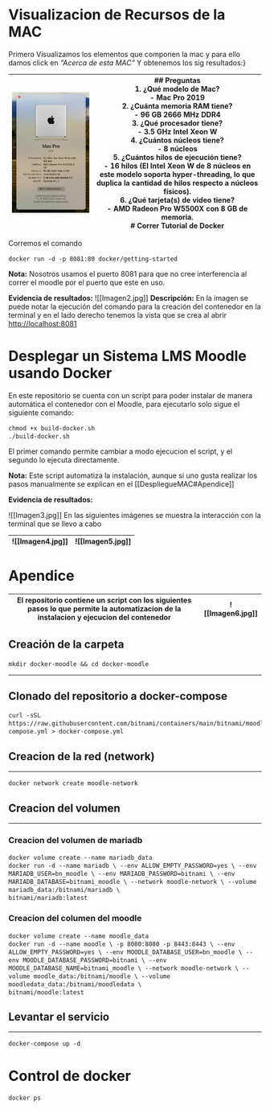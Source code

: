 # Visualizacion de Recursos de la MAC

Primero Visualizamos los elementos que componen la mac y para ello damos click en _"Acerca de esta MAC"_
Y obtenemos los sig resultados:}

| ![Imagen1.jpg](Imagen1.jpg) | ## Preguntas<br>1. **¿Qué modelo de Mac?**<br>    - Mac Pro 2019<br>2. **¿Cuánta memoria RAM tiene?**<br>    - 96 GB 2666 MHz DDR4<br>3. **¿Qué procesador tiene?**<br>    - 3.5 GHz Intel Xeon W<br>4. **¿Cuántos núcleos tiene?**<br>    - 8 núcleos<br>5. **¿Cuántos hilos de ejecución tiene?**<br>    - **16 hilos** (El Intel Xeon W de 8 núcleos en este modelo soporta hyper-threading, lo que duplica la cantidad de hilos respecto a núcleos físicos).<br>6. **¿Qué tarjeta(s) de video tiene?**<br>    - AMD Radeon Pro W5500X con 8 GB de memoria.<br># Correr Tutorial de Docker |
| ---------------- | --------------------------------------------------------------------------------------------------------------------------------------------------------------------------------------------------------------------------------------------------------------------------------------------------------------------------------------------------------------------------------------------------------------------------------------------------------------------------------------------------------------------------------------------------------------------------------------------- |

Corremos el comando
~~~
docker run -d -p 8081:80 docker/getting-started
~~~

**Nota:** Nosotros usamos el puerto 8081 para que no cree interferencia al correr el moodle por el puerto que este en uso.

**Evidencia de resultados:**
![[Imagen2.jpg]]
**Descripción:** En la imagen se puede notar la ejecución del comando para la creación del contenedor en la terminal y en el lado derecho tenemos la vista que se crea al abrir  [http://localhost:8081](http://localhost:8081) 
# Desplegar un Sistema LMS Moodle usando Docker 
En este repositorio se cuenta con un script para poder instalar de manera automática el contenedor con el Moodle, para ejecutarlo solo sigue el siguiente comando:
~~~
chmod +x build-docker.sh
./build-docker.sh
~~~

El primer comando permite cambiar a modo ejecucion el script, y el segundo lo ejecuta directamente.

**Nota:** Este script automatiza la instalación, aunque si uno gusta realizar los pasos manualmente se explican en el [[DespliegueMAC#Apendice]]

**Evidencia de resultados:**

![[Imagen3.jpg]]
En las siguientes imágenes se muestra la interacción con la terminal que se llevo a cabo

| ![[Imagen4.jpg]] | ![[Imagen5.jpg]] |
| ---------------- | ---------------- |

# Apendice

| El repositorio contiene un script con los siguientes pasos lo que permite la automatizacion de la instalacion y ejecucion del contenedor | ![[Imagen6.jpg]] |
| ---------------------------------------------------------------------------------------------------------------------------------------- | ---------------- |

## Creación de la carpeta 
~~~
mkdir docker-moodle && cd docker-moodle 
~~~
---
## Clonado del repositorio a docker-compose
~~~
curl -sSL 
https://raw.githubusercontent.com/bitnami/containers/main/bitnami/moodle/docker
compose.yml > docker-compose.yml  
~~~

## Creacion de la red (network)
---

~~~
docker network create moodle-network 
~~~

## Creacion del volumen
---
### Creacion del volumen de mariadb
~~~
docker volume create --name mariadb_data 
docker run -d --name mariadb \ --env ALLOW_EMPTY_PASSWORD=yes \ --env MARIADB_USER=bn_moodle \ --env MARIADB_PASSWORD=bitnami \ --env MARIADB_DATABASE=bitnami_moodle \ --network moodle-network \ --volume mariadb_data:/bitnami/mariadb \ 
bitnami/mariadb:latest 
~~~

### Creacion del columen del moodle
~~~
docker volume create --name moodle_data 
docker run -d --name moodle \ -p 8080:8080 -p 8443:8443 \ --env ALLOW_EMPTY_PASSWORD=yes \ --env MOODLE_DATABASE_USER=bn_moodle \ --env MOODLE_DATABASE_PASSWORD=bitnami \ --env MOODLE_DATABASE_NAME=bitnami_moodle \ --network moodle-network \ --volume moodle_data:/bitnami/moodle \ --volume moodledata_data:/bitnami/moodledata \ 
bitnami/moodle:latest
~~~

## Levantar el servicio
---
~~~
docker-compose up -d
~~~


# Control de docker
~~~
docker ps
~~~
